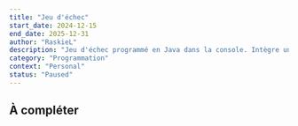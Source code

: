 ```yaml
---
title: "Jeu d'échec"
start_date: 2024-12-15
end_date: 2025-12-31
author: "RaskieL"
description: "Jeu d'échec programmé en Java dans la console. Intègre un système de vérification des coups, et un BOT pouvant jouer au jeu contre le joueur."
category: "Programmation"
context: "Personal"
status: "Paused"
---
```


## À compléter